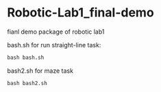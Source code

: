 # Robotic-Lab1_final-demo
fianl demo package of robotic lab1

bash.sh for run straight-line task: 
```python
bash bash.sh
```
bash2.sh for maze task
```python
bash bash2.sh
```
